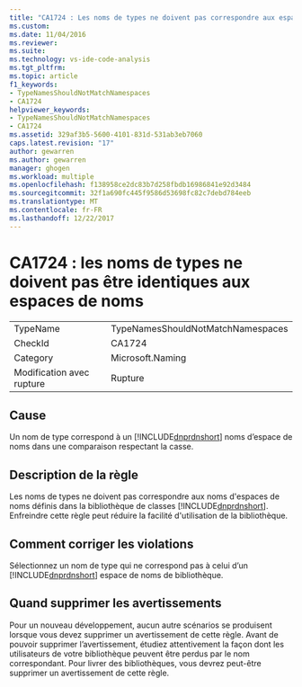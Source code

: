 ```yaml
---
title: "CA1724 : Les noms de types ne doivent pas correspondre aux espaces de noms | Documents Microsoft"
ms.custom: 
ms.date: 11/04/2016
ms.reviewer: 
ms.suite: 
ms.technology: vs-ide-code-analysis
ms.tgt_pltfrm: 
ms.topic: article
f1_keywords:
- TypeNamesShouldNotMatchNamespaces
- CA1724
helpviewer_keywords:
- TypeNamesShouldNotMatchNamespaces
- CA1724
ms.assetid: 329af3b5-5600-4101-831d-531ab3eb7060
caps.latest.revision: "17"
author: gewarren
ms.author: gewarren
manager: ghogen
ms.workload: multiple
ms.openlocfilehash: f138958ce2dc83b7d258fbdb16986841e92d3484
ms.sourcegitcommit: 32f1a690fc445f9586d53698fc82c7debd784eeb
ms.translationtype: MT
ms.contentlocale: fr-FR
ms.lasthandoff: 12/22/2017
---
```

# <a name="ca1724-type-names-should-not-match-namespaces"></a>CA1724 : les noms de types ne doivent pas être identiques aux espaces de noms
|||  
|-|-|  
|TypeName|TypeNamesShouldNotMatchNamespaces|  
|CheckId|CA1724|  
|Category|Microsoft.Naming|  
|Modification avec rupture|Rupture|  
  
## <a name="cause"></a>Cause  
 Un nom de type correspond à un [!INCLUDE[dnprdnshort](../code-quality/includes/dnprdnshort_md.md)] noms d’espace de noms dans une comparaison respectant la casse.  
  
## <a name="rule-description"></a>Description de la règle  
 Les noms de types ne doivent pas correspondre aux noms d'espaces de noms définis dans la bibliothèque de classes [!INCLUDE[dnprdnshort](../code-quality/includes/dnprdnshort_md.md)]. Enfreindre cette règle peut réduire la facilité d'utilisation de la bibliothèque.  
  
## <a name="how-to-fix-violations"></a>Comment corriger les violations  
 Sélectionnez un nom de type qui ne correspond pas à celui d’un [!INCLUDE[dnprdnshort](../code-quality/includes/dnprdnshort_md.md)] espace de noms de bibliothèque.  
  
## <a name="when-to-suppress-warnings"></a>Quand supprimer les avertissements  
 Pour un nouveau développement, aucun autre scénarios se produisent lorsque vous devez supprimer un avertissement de cette règle. Avant de pouvoir supprimer l’avertissement, étudiez attentivement la façon dont les utilisateurs de votre bibliothèque peuvent être perdus par le nom correspondant. Pour livrer des bibliothèques, vous devrez peut-être supprimer un avertissement de cette règle.